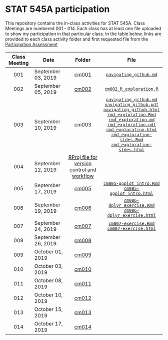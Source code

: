 # STAT 545A participation

This repository contains the in-class activities for STAT 545A.  Class Meetings are numbered 001 - 014.  Each class has at least one file uploaded to show my participation in that particular class.  In the table below, links are provided to each class activity folder and first requested file from the [Participation Assessment](https://stat545.stat.ubc.ca/evaluation/participation/)

| Class Meeting | Date    | Folder | File |         
| :--: | ---- | :-------------: | :------: |
| 001  | September 03, 2019 | [cm001](https://github.com/hadleyd2/STAT545-participation/tree/master/weeks_1_and_2/cm001) | [`navigating_github.md`](https://github.com/hadleyd2/STAT545-participation/blob/master/weeks_1_and_2/cm001/navigating_github.md) |
| 002    | September 05, 2019 | [cm002](https://github.com/hadleyd2/STAT545-participation/blob/master/weeks_1_and_2/cm002-R_exploration.R) |  [`cm002_R_exploration.R`](https://github.com/hadleyd2/STAT545-participation/blob/master/weeks_1_and_2/cm002/cm002-R_exploration.R) |
| 003    | September 10, 2019 | [cm003](https://github.com/hadleyd2/STAT545-participation/tree/master/weeks_1_and_2/cm003) | [`navigating_github.md`](https://github.com/hadleyd2/STAT545-participation/blob/master/weeks_1_and_2/cm003/navigating_github.md) <br/> [`navigating_github.pdf`](https://github.com/hadleyd2/STAT545-participation/blob/master/weeks_1_and_2/cm003/navigating_github.pdf) <br/> [`navigating_github.html`](https://github.com/hadleyd2/STAT545-participation/blob/master/weeks_1_and_2/cm003/navigating_github.html) <br/> [`rmd_exploration.Rmd`](https://github.com/hadleyd2/STAT545-participation/blob/master/weeks_1_and_2/cm003/cm003-rmd_exploration.Rmd) <br/> [`rmd_exploration.md`](https://github.com/hadleyd2/STAT545-participation/blob/master/weeks_1_and_2/cm003/cm003-rmd_exploration.md) <br/> [`rmd_exploration.pdf`](https://github.com/hadleyd2/STAT545-participation/blob/master/weeks_1_and_2/cm003/cm003-rmd_exploration.pdf) <br/> [`rmd_exploration.html`](https://github.com/hadleyd2/STAT545-participation/blob/master/weeks_1_and_2/cm003/cm003-rmd_exploration.html) <br/> [`rmd_exploration-sldes.Rmd`](https://github.com/hadleyd2/STAT545-participation/blob/master/weeks_1_and_2/cm003/cm003-rmd_exploration-slides.Rmd) <br/> [`rmd_exploration-sldes.html`](https://github.com/hadleyd2/STAT545-participation/blob/master/weeks_1_and_2/cm003/cm003-rmd_exploration-slides.html) |
| 004    | September 12, 2019 | [RProj file for version control and workflow](https://github.com/hadleyd2/STAT545-participation/blob/master/STAT545-participation.Rproj) |
| 005    | September 17, 2019 | [cm005](https://github.com/hadleyd2/STAT545-participation/tree/master/weeks_3_thru_5/cm005) | [`cm005-ggplot_intro.Rmd`](https://github.com/hadleyd2/STAT545-participation/blob/master/weeks_3_thru_5/cm005/cm005-exercise.Rmd) <br/> [`cm005-ggplot_intro.html`](https://github.com/hadleyd2/STAT545-participation/blob/master/weeks_3_thru_5/cm005/cm005-exercise.html) |
| 006    | September 19, 2019 | [cm006](https://github.com/hadleyd2/STAT545-participation/tree/master/weeks_3_thru_5/cm006) | [`cm006-dplyr_exercise.Rmd`](https://github.com/hadleyd2/STAT545-participation/blob/master/weeks_3_thru_5/cm006/cm006-exercise.Rmd) <br/> [`cm006-dplyr_exercise.html`](https://github.com/hadleyd2/STAT545-participation/blob/master/weeks_3_thru_5/cm006/cm006-exercise.html) |
| 007    | September 24, 2019 | [cm007](https://github.com/hadleyd2/STAT545-participation/tree/master/weeks_3_thru_5/cm007) | [`cm007-exercise.Rmd`](https://github.com/hadleyd2/STAT545-participation/blob/master/weeks_3_thru_5/cm007/cm007-exercise.Rmd) <br/> [`cm007-exercise.html`](https://github.com/hadleyd2/STAT545-participation/blob/master/weeks_3_thru_5/cm007/cm007-exercise.html) |
| 008    | September 26, 2019 | [cm008](https://github.com/hadleyd2/STAT545-participation/tree/master/weeks_3_thru_5/cm008) |
| 009    | October 01, 2019 | [cm009](https://github.com/hadleyd2/STAT545-participation/tree/master/weeks_3_thru_5/cm009) |
| 010    | October 03, 2019 | [cm010](https://github.com/hadleyd2/STAT545-participation/tree/master/weeks_3_thru_5/cm010) |
| 011    | October 08, 2019 | [cm011](https://github.com/hadleyd2/STAT545-participation/tree/master/weeks_6_and_7/cm011) |
| 012    | October 10, 2019 | [cm012](https://github.com/hadleyd2/STAT545-participation/tree/master/weeks_6_and_7/cm012) |
| 013    | October 15, 2019 | [cm013](https://github.com/hadleyd2/STAT545-participation/tree/master/weeks_6_and_7/cm013) |
| 014    | October 17, 2019 | [cm014](https://github.com/hadleyd2/STAT545-participation/tree/master/weeks_6_and_7/cm014) |